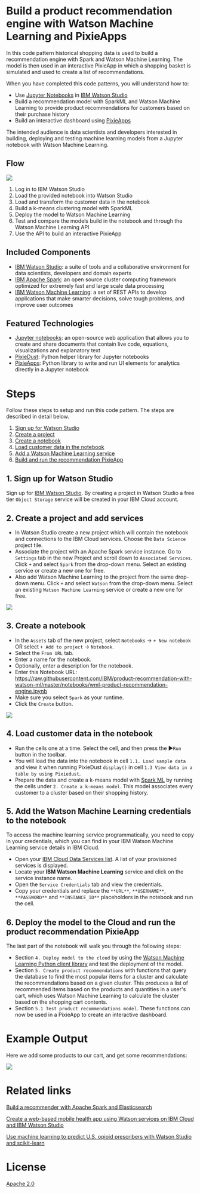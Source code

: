 # Build a product recommendation engine with Watson Machine Learning and PixieApps

In this code pattern historical shopping data is used to build a recommendation engine with Spark and Watson Machine Learning. The model is then used in an interactive PixieApp in which a shopping basket is simulated and used to create a list of recommendations.

When you have completed this code patterns, you will understand how to:

* Use [Jupyter Notebooks](http://jupyter.org/) in [IBM Watson Studio](https://dataplatform.cloud.ibm.com/)
* Build a recommendation model with SparkML and Watson Machine Learning to provide product recommendations for customers based on their purchase history
* Build an interactive dashboard using [PixieApps](https://pixiedust.github.io/pixiedust/pixieapps.html)

The intended audience is data scientists and developers interested in building, deploying and testing machine learning models from a Jupyter notebook with Watson Machine Learning.

## Flow

![](doc/source/images/pattern-architecture-diagram.png)

1. Log in to IBM Watson Studio
1. Load the provided notebook into Watson Studio
1. Load and transform the customer data in the notebook
1. Build a k-means clustering model with SparkML
1. Deploy the model to Watson Machine Learning
1. Test and compare the models build in the notebook and through the Watson Machine Learning API
1. Use the API to build an interactive PixieApp

## Included Components

* [IBM Watson Studio](https://console.bluemix.net/catalog/services/watson-studio): a suite of tools and a collaborative environment for data scientists, developers and domain experts
* [IBM Apache Spark](https://console.ng.bluemix.net/catalog/services/apache-spark): an open source cluster computing framework optimized for extremely fast and large scale data processing
* [IBM Watson Machine Learning](https://console.bluemix.net/catalog/services/machine-learning): a set of REST APIs to develop applications that make smarter decisions, solve tough problems, and improve user outcomes

## Featured Technologies

* [Jupyter notebooks](http://jupyter.org/): an open-source web application that allows you to create and share documents that contain live code, equations, visualizations and explanatory text
* [PixieDust](https://pixiedust.github.io/pixiedust/): Python helper library for Jupyter notebooks
* [PixieApps](https://pixiedust.github.io/pixiedust/pixieapps.html): Python library to write and run UI elements for analytics directly in a Jupyter notebook

<!--
# Watch the video
-->


# Steps

Follow these steps to setup and run this code pattern. The steps are described in detail below.

1. [Sign up for Watson Studio](#1-sign-up-for-watson-studio)
1. [Create a project](#2-create-a-project)
1. [Create a notebook](#3-create-the-notebook)
1. [Load customer data in the notebook](#4-load-customer-data)
1. [Add a Watson Machine Learning service](#5-add-watson-machine-learning)
1. [Build and run the recommendation PixieApp](#6-build-the-pixieapp)

## 1. Sign up for Watson Studio

Sign up for [IBM Watson Studio](https://dataplatform.ibm.com). By creating a project in Watson Studio a free tier ``Object Storage`` service will be created in your IBM Cloud account.

## 2. Create a project and add services

* In Watson Studio create a new project which will contain the notebook and connections to the IBM Cloud services. Choose the `Data Science` project tile.
* Associate the project with an Apache Spark service instance. Go to `Settings` tab in the new Project and scroll down to `Associated Services`. Click `+` and select `Spark` from the drop-down menu. Select an existing service or create a new one for free.
* Also add Watson Machine Learning to the project from the same drop-down menu. Click `+` and select `Watson` from the drop-down menu. Select an existing `Watson Machine Learning` service or create a new one for free.

 ![](doc/source/images/add_spark.png)

## 3. Create a notebook

* In the `Assets` tab of the new project, select `Notebooks` -> `+ New notebook` OR select `+ Add to project` -> `Notebook`.
* Select the `From URL` tab.
* Enter a name for the notebook.
* Optionally, enter a description for the notebook.
* Enter this Notebook URL: https://raw.githubusercontent.com/IBM/product-recommendation-with-watson-ml/master/notebooks/wml-product-recommendation-engine.ipynb
* Make sure you select `Spark` as your runtime.
* Click the `Create` button.

![](doc/source/images/new_notebook.png)

## 4. Load customer data in the notebook

* Run the cells one at a time. Select the cell, and then press the &#9654;`Run` button in the toolbar.
* You will load the data into the notebook in cell `1.1. Load sample data` and view it when running PixieDust `display()` in cell `1.3 View data in a table by using Pixiedust`.
* Prepare the data and create a k-means model with [Spark ML](http://spark.apache.org/docs/2.0.0/api/python/pyspark.ml.html) by running the cells under `2. Create a k-means model`. This model associates every customer to a cluster based on their shopping history.

## 5. Add the Watson Machine Learning credentials to the notebook

To access the machine learning service programmatically, you need to copy in your credentials, which you can find in your IBM Watson Machine Learning service details in IBM Cloud.

* Open your [IBM Cloud Data Services list](https://apsportal.ibm.com/settings/services?context=analytics). A list of your provisioned services is displayed.
* Locate your **IBM Watson Machine Learning** service and click on the service instance name.
* Open the `Service Credentials` tab and view the credentials.
* Copy your credentials and replace the `**URL**`, `**USERNAME**`, `**PASSWORD**` and `**INSTANCE_ID**` placeholders in the notebook and run the cell.

## 6. Deploy the model to the Cloud and run the product recommendation PixieApp

The last part of the notebook will walk you through the following steps:

* Section `4. Deploy model to the cloud` by using the [Watson Machine Learning Python client library](http://wml-api-pyclient.mybluemix.net/) and test the deployment of the model.
* Section `5. Create product recommendations` with functions that query the database to find the most popular items for a cluster and calculate the recommendations based on a given cluster. This produces a list of recommended items based on the products and quantities in a user's cart, which uses Watson Machine Learning to calculate the cluster based on the shopping cart contents.
* Section `5.1 Test product recommendations model`. These functions can now be used in a PixieApp to create an interactive dashboard.

# Example Output

Here we add some products to our cart, and get some recommendations:

![](doc/source/images/ProductRecommenderExampleOutput.png)

# Related links

[Build a recommender with Apache Spark and Elasticsearch](https://developer.ibm.com/code/patterns/build-a-recommender-with-apache-spark-and-elasticsearch/)

[Create a web-based mobile health app using Watson services on IBM Cloud and IBM Watson Studio](https://developer.ibm.com/code/patterns/develop-web-based-mobile-health-app-uses-machine-learning/)

[Use machine learning to predict U.S. opioid prescribers with Watson Studio and scikit-learn](https://developer.ibm.com/code/patterns/analyze-open-medical-data-sets-to-gain-insights/)

# License

[Apache 2.0](LICENSE)
